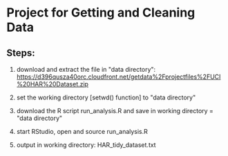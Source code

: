 # Project for Getting and Cleaning Data

## Steps:

1. download and extract the file in "data directory":
https://d396qusza40orc.cloudfront.net/getdata%2Fprojectfiles%2FUCI%20HAR%20Dataset.zip

2. set the working directory [setwd() function] to "data directory"

3. download the R script run_analysis.R and save in working directory = "data directory"

4. start RStudio, open and source run_analysis.R

5. output in working directory: HAR_tidy_dataset.txt 

